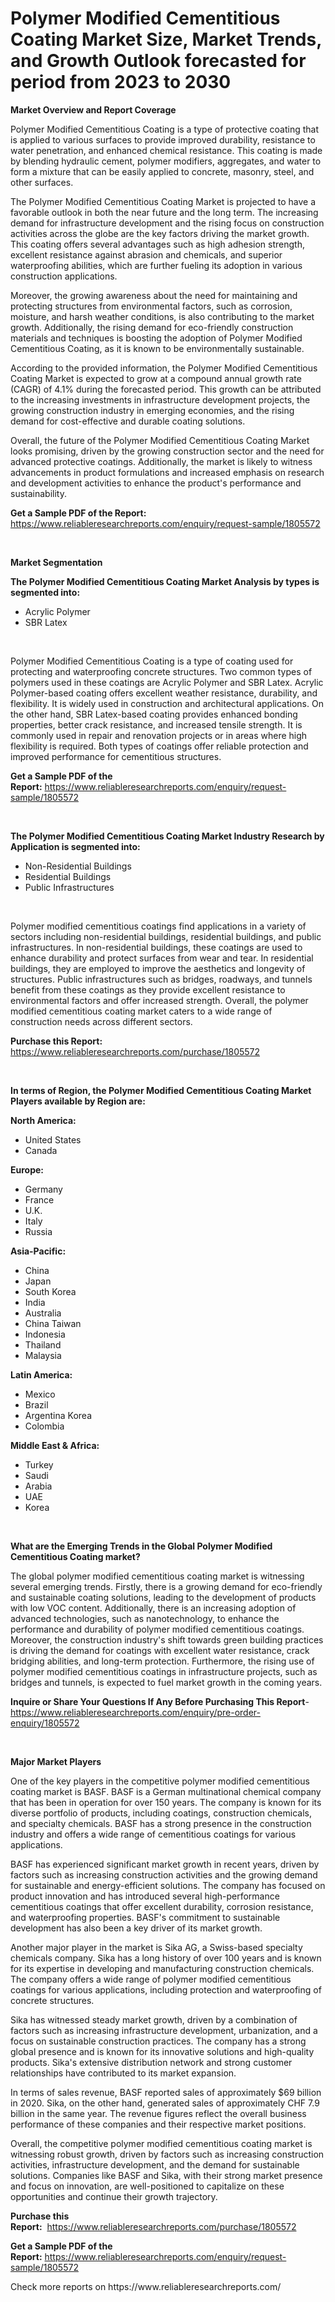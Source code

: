 <p><h1>Polymer Modified Cementitious Coating Market Size, Market Trends, and Growth Outlook forecasted for period from 2023 to 2030</h1></p><p><strong>Market Overview and Report Coverage</strong></p>
<p><p>Polymer Modified Cementitious Coating is a type of protective coating that is applied to various surfaces to provide improved durability, resistance to water penetration, and enhanced chemical resistance. This coating is made by blending hydraulic cement, polymer modifiers, aggregates, and water to form a mixture that can be easily applied to concrete, masonry, steel, and other surfaces.</p><p>The Polymer Modified Cementitious Coating Market is projected to have a favorable outlook in both the near future and the long term. The increasing demand for infrastructure development and the rising focus on construction activities across the globe are the key factors driving the market growth. This coating offers several advantages such as high adhesion strength, excellent resistance against abrasion and chemicals, and superior waterproofing abilities, which are further fueling its adoption in various construction applications.</p><p>Moreover, the growing awareness about the need for maintaining and protecting structures from environmental factors, such as corrosion, moisture, and harsh weather conditions, is also contributing to the market growth. Additionally, the rising demand for eco-friendly construction materials and techniques is boosting the adoption of Polymer Modified Cementitious Coating, as it is known to be environmentally sustainable.</p><p>According to the provided information, the Polymer Modified Cementitious Coating Market is expected to grow at a compound annual growth rate (CAGR) of 4.1% during the forecasted period. This growth can be attributed to the increasing investments in infrastructure development projects, the growing construction industry in emerging economies, and the rising demand for cost-effective and durable coating solutions.</p><p>Overall, the future of the Polymer Modified Cementitious Coating Market looks promising, driven by the growing construction sector and the need for advanced protective coatings. Additionally, the market is likely to witness advancements in product formulations and increased emphasis on research and development activities to enhance the product's performance and sustainability.</p></p>
<p><strong>Get a Sample PDF of the Report:</strong> <a href="https://www.reliableresearchreports.com/enquiry/request-sample/1805572">https://www.reliableresearchreports.com/enquiry/request-sample/1805572</a></p>
<p>&nbsp;</p>
<p><strong>Market Segmentation</strong></p>
<p><strong>The Polymer Modified Cementitious Coating Market Analysis by types is segmented into:</strong></p>
<p><ul><li>Acrylic Polymer</li><li>SBR Latex</li></ul></p>
<p>&nbsp;</p>
<p><p>Polymer Modified Cementitious Coating is a type of coating used for protecting and waterproofing concrete structures. Two common types of polymers used in these coatings are Acrylic Polymer and SBR Latex. Acrylic Polymer-based coating offers excellent weather resistance, durability, and flexibility. It is widely used in construction and architectural applications. On the other hand, SBR Latex-based coating provides enhanced bonding properties, better crack resistance, and increased tensile strength. It is commonly used in repair and renovation projects or in areas where high flexibility is required. Both types of coatings offer reliable protection and improved performance for cementitious structures.</p></p>
<p><strong>Get a Sample PDF of the Report:</strong>&nbsp;<a href="https://www.reliableresearchreports.com/enquiry/request-sample/1805572">https://www.reliableresearchreports.com/enquiry/request-sample/1805572</a></p>
<p>&nbsp;</p>
<p><strong>The Polymer Modified Cementitious Coating Market Industry Research by Application is segmented into:</strong></p>
<p><ul><li>Non-Residential Buildings</li><li>Residential Buildings</li><li>Public Infrastructures</li></ul></p>
<p>&nbsp;</p>
<p><p>Polymer modified cementitious coatings find applications in a variety of sectors including non-residential buildings, residential buildings, and public infrastructures. In non-residential buildings, these coatings are used to enhance durability and protect surfaces from wear and tear. In residential buildings, they are employed to improve the aesthetics and longevity of structures. Public infrastructures such as bridges, roadways, and tunnels benefit from these coatings as they provide excellent resistance to environmental factors and offer increased strength. Overall, the polymer modified cementitious coating market caters to a wide range of construction needs across different sectors.</p></p>
<p><strong>Purchase this Report:</strong>&nbsp; <a href="https://www.reliableresearchreports.com/purchase/1805572">https://www.reliableresearchreports.com/purchase/1805572</a></p>
<p>&nbsp;</p>
<p><strong>In terms of Region, the Polymer Modified Cementitious Coating Market Players available by Region are:</strong></p>
<p>
    <p> <strong> North America: </strong>
        <ul>
            <li>United States</li>
            <li>Canada</li>
        </ul>
        </p> 
    <p> <strong> Europe: </strong>
        <ul>
            <li>Germany</li>
            <li>France</li>
            <li>U.K.</li>
            <li>Italy</li>
            <li>Russia</li>
        </ul>
        </p> 
    <p> <strong> Asia-Pacific: </strong>
        <ul>
            <li>China</li>
            <li>Japan</li>
            <li>South Korea</li>
            <li>India</li>
            <li>Australia</li>
            <li>China Taiwan</li>
            <li>Indonesia</li>
            <li>Thailand</li>
            <li>Malaysia</li>
        </ul>
        </p> 
    <p> <strong> Latin America: </strong>
        <ul>
            <li>Mexico</li>
            <li>Brazil</li>
            <li>Argentina Korea</li>
            <li>Colombia</li>
        </ul>
        </p> 
    <p> <strong> Middle East & Africa: </strong>
        <ul>
            <li>Turkey</li>
            <li>Saudi</li>
            <li>Arabia</li>
            <li>UAE</li>
            <li>Korea</li>
        </ul>
    </p>
    </p>
<p>&nbsp;</p>
<p><strong>What are the Emerging Trends in the Global Polymer Modified Cementitious Coating market?</strong></p>
<p><p>The global polymer modified cementitious coating market is witnessing several emerging trends. Firstly, there is a growing demand for eco-friendly and sustainable coating solutions, leading to the development of products with low VOC content. Additionally, there is an increasing adoption of advanced technologies, such as nanotechnology, to enhance the performance and durability of polymer modified cementitious coatings. Moreover, the construction industry's shift towards green building practices is driving the demand for coatings with excellent water resistance, crack bridging abilities, and long-term protection. Furthermore, the rising use of polymer modified cementitious coatings in infrastructure projects, such as bridges and tunnels, is expected to fuel market growth in the coming years.</p></p>
<p><strong>Inquire or Share Your Questions If Any Before Purchasing This Report</strong>- <a href="https://www.reliableresearchreports.com/enquiry/pre-order-enquiry/1805572">https://www.reliableresearchreports.com/enquiry/pre-order-enquiry/1805572</a></p>
<p>&nbsp;</p>
<p><strong>Major Market Players</strong></p>
<p><p>One of the key players in the competitive polymer modified cementitious coating market is BASF. BASF is a German multinational chemical company that has been in operation for over 150 years. The company is known for its diverse portfolio of products, including coatings, construction chemicals, and specialty chemicals. BASF has a strong presence in the construction industry and offers a wide range of cementitious coatings for various applications.</p><p>BASF has experienced significant market growth in recent years, driven by factors such as increasing construction activities and the growing demand for sustainable and energy-efficient solutions. The company has focused on product innovation and has introduced several high-performance cementitious coatings that offer excellent durability, corrosion resistance, and waterproofing properties. BASF's commitment to sustainable development has also been a key driver of its market growth.</p><p>Another major player in the market is Sika AG, a Swiss-based specialty chemicals company. Sika has a long history of over 100 years and is known for its expertise in developing and manufacturing construction chemicals. The company offers a wide range of polymer modified cementitious coatings for various applications, including protection and waterproofing of concrete structures.</p><p>Sika has witnessed steady market growth, driven by a combination of factors such as increasing infrastructure development, urbanization, and a focus on sustainable construction practices. The company has a strong global presence and is known for its innovative solutions and high-quality products. Sika's extensive distribution network and strong customer relationships have contributed to its market expansion.</p><p>In terms of sales revenue, BASF reported sales of approximately $69 billion in 2020. Sika, on the other hand, generated sales of approximately CHF 7.9 billion in the same year. The revenue figures reflect the overall business performance of these companies and their respective market positions.</p><p>Overall, the competitive polymer modified cementitious coating market is witnessing robust growth, driven by factors such as increasing construction activities, infrastructure development, and the demand for sustainable solutions. Companies like BASF and Sika, with their strong market presence and focus on innovation, are well-positioned to capitalize on these opportunities and continue their growth trajectory.</p></p>
<p><strong>Purchase this Report:</strong>&nbsp;&nbsp;<a href="https://www.reliableresearchreports.com/purchase/1805572">https://www.reliableresearchreports.com/purchase/1805572</a></p>
<p></p>
<p><strong>Get a Sample PDF of the Report:</strong>&nbsp;<a href="https://www.reliableresearchreports.com/enquiry/request-sample/1805572">https://www.reliableresearchreports.com/enquiry/request-sample/1805572</a></p>
<p>Check more reports on https://www.reliableresearchreports.com/</p>
